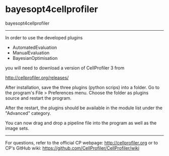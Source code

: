 # bayesopt4cellprofiler
bayesopt4cellprofiler

-------------------------------------------------

In order to use the developed plugins
- AutomatedEvaluation
- ManualEvaluation
- BayesianOptimisation

you will need to download a version of CellProfiler 3 from

http://cellprofiler.org/releases/

After installation, save the three plugins (python scrips) into a folder.
Go to the program's File > Preferences menu. Choose the folder as plugins source
and restart the program.

After the restart, the plugins should be available in the module list under the
"Advanced" category.

You can now drag and drop a pipeline file into the program as well as the
image sets.

-------------------------------------------------

For questions, refer to the official CP webpage: http://cellprofiler.org
or to CP's GitHub wiki: https://github.com/CellProfiler/CellProfiler/wiki
